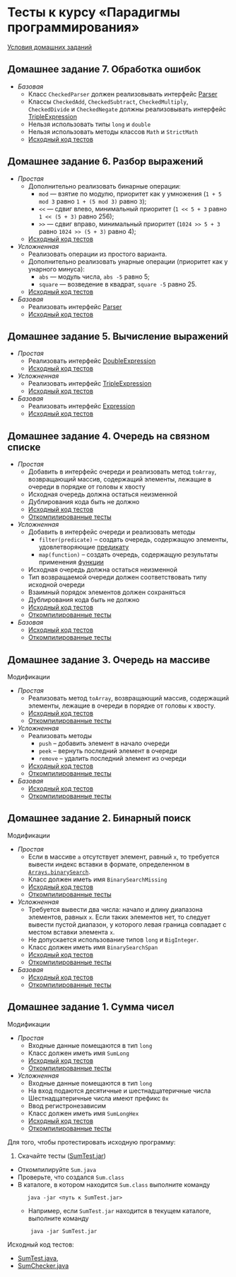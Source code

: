 Тесты к курсу «Парадигмы программирования»
====

[Условия домашних заданий](http://www.kgeorgiy.info/courses/java-intro/homeworks.html)

Домашнее задание 7. Обработка ошибок
---
 * *Базовая*
    * Класс `CheckedParser` должен реализовывать интерфейс 
        [Parser](java/expression/Parser.java)
    * Классы `CheckedAdd`, `CheckedSubtract`, `CheckedMultiply`, 
        `CheckedDivide` и `CheckedNegate` должны реализовывать интерфейс 
        [TripleExpression](java/expression/TripleExpression.java)
    * Нельзя использовать типы `long` и `double`
    * Нельзя использовать методы классов `Math` и `StrictMath`
    * [Исходный код тестов](java/expression/ExceptionsTest.java)


Домашнее задание 6. Разбор выражений
---
 * *Простая*
    * Дополнительно реализовать бинарные операции:
        * `mod` — взятие по модулю, приоритет как у умножения (`1 + 5 mod 3` равно `1 + (5 mod 3)` равно `3`);
        * `<<` — сдвиг влево, минимальный приоритет (`1 << 5 + 3` равно `1 << (5 + 3)` равно 256);
        * `>>` — сдвиг вправо, минимальный приоритет (`1024 >> 5 + 3` равно `1024 >> (5 + 3)` равно 4);
    * [Исходный код тестов](java/expression/ParserEasyTest.java)
 * *Усложненная*
    * Реализовать операции из простого варианта.
    * Дополнительно реализовать унарные операции (приоритет как у унарного минуса):
        * `abs` — модуль числа, `abs -5` равно 5;
        * `square` — возведение в квадрат, `square -5` равно 25.
    * [Исходный код тестов](java/expression/ParserHardTest.java)
 * *Базовая*
    * Реализовать интерфейс [Parser](java/expression/Parser.java)
    * [Исходный код тестов](java/expression/ParserTest.java)


Домашнее задание 5. Вычисление выражений
---
 * *Простая*
    * Реализовать интерфейс [DoubleExpression](java/expression/DoubleExpression.java)
    * [Исходный код тестов](java/expression/DoubleExpressionTest.java)
 * *Усложненная*
    * Реализовать интерфейс [TripleExpression](java/expression/TripleExpression.java)
    * [Исходный код тестов](java/expression/TripleExpressionTest.java)
 * *Базовая*
    * Реализовать интерфейс [Expression](java/expression/Expression.java)
    * [Исходный код тестов](java/expression/ExpressionTest.java)

Домашнее задание 4. Очередь на связном списке
---
 * *Простая*
    * Добавить в интерфейс очереди и реализовать метод
      `toArray`, возвращающий массив,
      содержащий элементы, лежащие в очереди в порядке
      от головы к хвосту
    * Исходная очередь должна остаться неизменной
    * Дублирования кода быть не должно
    * [Исходный код тестов](java/QueueToArrayTest.java)
    * [Откомпилированные тесты](artifacts/QueueToArrayTest.jar)
 * *Усложненная*
    * Добавить в интерфейс очереди и реализовать методы
        * `filter(predicate)` – создать очередь, содержащую элементы, удовлетворяющие 
            [предикату](https://docs.oracle.com/javase/8/docs/api/java/util/function/Predicate.html)
        * `map(function)` – создать очередь, содержащую результаты применения 
            [функции](https://docs.oracle.com/javase/8/docs/api/java/util/function/Function.html)
    * Исходная очередь должна остаться неизменной
    * Тип возвращаемой очереди должен соответствовать типу исходной очереди
    * Взаимный порядок элементов должен сохраняться
    * Дублирования кода быть не должно
    * [Исходный код тестов](java/FQueueTest.java)
    * [Откомпилированные тесты](artifacts/FQueueTest.jar)
 * *Базовая*
    * [Исходный код тестов](java/QueueTest.java)
    * [Откомпилированные тесты](artifacts/QueueTest.jar)

Домашнее задание 3. Очередь на массиве
---
Модификации
 * *Простая*
    * Реализовать метод `toArray`, возвращающий массив,
      содержащий элементы, лежащие в очереди в порядке
      от головы к хвосту.
    * [Исходный код тестов](java/ArrayQueueToArrayTest.java)
    * [Откомпилированные тесты](artifacts/ArrayQueueToArrayTest.jar)
 * *Усложненная*
    * Реализовать методы
        * `push` – добавить элемент в начало очереди
        * `peek` – вернуть последний элемент в очереди
        * `remove` – удалить последний элемент из очереди 
    * [Исходный код тестов](java/ArrayQueueDequeTest.java)
    * [Откомпилированные тесты](artifacts/ArrayQueueDequeTest.jar)
 * *Базовая*
    * [Исходный код тестов](java/ArrayQueueTest.java)
    * [Откомпилированные тесты](artifacts/ArrayQueueTest.jar)

Домашнее задание 2. Бинарный поиск
----
Модификации
 * *Простая*
    * Если в массиве `a` отсутствует элемент, равный `x`, то требуется
      вывести индекс вставки в формате, определенном в 
      [`Arrays.binarySearch`](http://docs.oracle.com/javase/8/docs/api/java/util/Arrays.html#binarySearch-int:A-int-).
    * Класс должен иметь имя `BinarySearchMissing`
    * [Исходный код тестов](java/BinarySearchMissingTest.java)
    * [Откомпилированные тесты](artifacts/BinarySearchMissingTest.jar)
 * *Усложненная*
    * Требуется вывести два числа: начало и длину диапазона элементов,
      равных `x`. Если таких элементов нет, то следует вывести
      пустой диапазон, у которого левая граница совпадает с местом
      вставки элемента `x`.
    * Не допускается использование типов `long` и `BigInteger`.
    * Класс должен иметь имя `BinarySearchSpan`
    * [Исходный код тестов](java/BinarySearchSpanTest.java)
    * [Откомпилированные тесты](artifacts/BinarySearchSpanTest.jar)
 * *Базовая*
    * [Исходный код тестов](java/BinarySearchTest.java)
    * [Откомпилированные тесты](artifacts/BinarySearchTest.jar)

Домашнее задание 1. Сумма чисел
----

Модификации
 * *Простая*
    * Входные данные помещаются в тип `long`
    * Класс должен иметь имя `SumLong`
    * [Исходный код тестов](java/SumLongTest.java)
    * [Откомпилированные тесты](artifacts/SumLongTest.jar)
 * *Усложненная*
    * Входные данные помещаются в тип `long`
    * На вход подаются десятичные и шестнадцатеричные числа
    * Шестнадцатеричные числа имеют префикс `0x`
    * Ввод регистронезависим
    * Класс должен иметь имя `SumLongHex`
    * [Исходный код тестов](java/SumLongHexTest.java)
    * [Откомпилированные тесты](artifacts/SumLongHexTest.jar)

Для того, чтобы протестировать исходную программу:

 1. Скачайте тесты ([SumTest.jar](artifacts/SumTest.jar))
 * Откомпилируйте `Sum.java`
 * Проверьте, что создался `Sum.class`
 * В каталоге, в котором находится `Sum.class` выполните команду 
    ```
       java -jar <путь к SumTest.jar>
    ```
	* Например, если `SumTest.jar` находится в текущем каталоге, выполните команду 
    ```
    	java -jar SumTest.jar
	```
    
Исходный код тестов: 

* [SumTest.java](java/SumTest.java), 
* [SumChecker.java](java/SumChecker.java)
